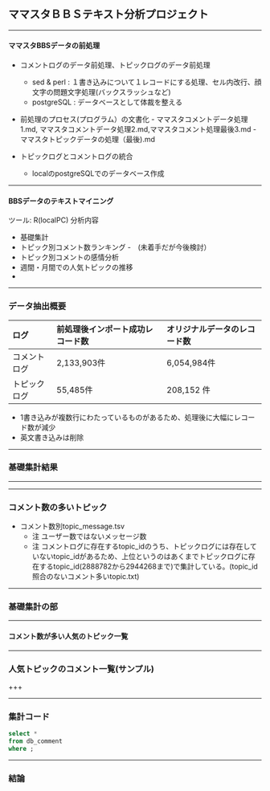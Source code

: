 ## ママスタＢＢＳテキスト分析プロジェクト

---

####  ママスタBBSデータの前処理

- コメントログのデータ前処理、トピックログのデータ前処理
	- sed & perl : １書き込みについて１レコードにする処理、セル内改行、顔文字の問題文字処理(バックスラッシュなど)
	- postgreSQL : データベースとして体裁を整える

- 前処理のプロセス(プログラム）の文書化
		- ママスタコメントデータ処理1.md, ママスタコメントデータ処理2.md,ママスタコメント処理最後3.md
		- ママスタトピックデータの処理（最後).md
- トピックログとコメントログの統合
	- localのpostgreSQLでのデータベース作成

---

#### BBSデータのテキストマイニング
 ツール: R(localPC)
 分析内容

- 基礎集計
 - トピック別コメント数ランキング
 -　(未着手だが今後検討）
 - トピック別コメントの感情分析
 - 週間・月間での人気トピックの推移
 - 

---

### データ抽出概要


 |ログ| 前処理後インポート成功レコード数|オリジナルデータのレコード数|
 |:----|:----|:----|
 |コメントログ| 2,133,903件| 6,054,984件|
 |トピックログ| 55,485件| 208,152 件|

- 1書き込みが複数行にわたっているものがあるため、処理後に大幅にレコード数が減少
- 英文書き込みは削除

---

### 基礎集計結果
<hr>

---

### コメント数の多いトピック
- コメント数別topic_message.tsv
	- 注 ユーザー数ではないメッセージ数
	- 注 コメントログに存在するtopic_idのうち、トピックログには存在していないtopic_idがあるため、上位というのはあくまでトピックログに存在するtopic_id(2888782から2944268まで)で集計している。(topic_id照合のないコメント多いtopic.txt)

--- 

### 基礎集計の部

---

#### コメント数が多い人気のトピック一覧


---

### 人気トピックのコメント一覧(サンプル)


+++



---

### 集計コード

```sql
select *
from db_comment
where ;

```

---

###  結論
